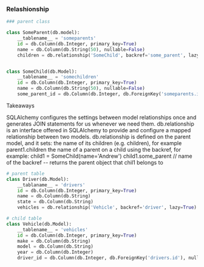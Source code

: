 ### Relashionship
```python
### parent class

class SomeParent(db.model):
    __tablename__ = 'someparents'
    id = db.Column(db.Integer, primary_key=True)
    name = db.Column(db.String(50), nullable=False)
    children = db.relationship('SomeChild', backref='some_parent', lazy=True)


class SomeChild(db.Model):
    __tablename__ = 'somechildren'
    id = db.Column(db.Integer, primary_key=True)
    name = db.Column(db.String(50), nullable=False)
    some_parent_id = db.Column(db.Integer, db.ForeignKey('someparents.id'), nullable=False)

```
Takeaways

SQLAlchemy configures the settings between model relationships once and generates JOIN statements for us whenever we need them.
db.relationship is an interface offered in SQLAlchemy to provide and configure a mapped relationship between two models.
db.relationship is defined on the parent model, and it sets:
    the name of its children (e.g. children), for example parent1.children
    the name of a parent on a child using the backref, for example:
      child1 = SomeChild(name='Andrew')
      child1.some_parent   // name of the backref -- returns the parent object that chil1 belongs to 



```python
# parent table
class Driver(db.Model):
    __tablaname__ = 'drivers'
    id = db.Column(db.Integer, primary_key=True)
    name = db.Column(db.String)
    state = db.Column(db.String)
    vehicles = db.relationship('Vehicle', backref='driver', lazy=True)

# child table
class Vehicle(db.Model):
    __tablename__ = 'vehicles'
    id = db.Column(db.Integer, primary_key=True)
    make = db.Column(db.String)
    model = db.Column(db.String)
    year = db.Column(db.Integer)
    driver_id = db.Column(db.Integer, db.ForeignKey('drivers.id'), nullable=False)

```